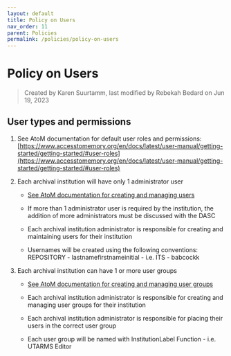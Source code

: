 ```yaml
---
layout: default
title: Policy on Users
nav_order: 11
parent: Policies
permalink: /policies/policy-on-users
---
```


# Policy on Users
> Created by Karen Suurtamm, last modified by Rebekah Bedard on Jun 19, 2023

## User types and permissions
1. See AtoM documentation for default user roles and permissions: [https://www.accesstomemory.org/en/docs/latest/user-manual/getting-started/getting-started/#user-roles](https://www.accesstomemory.org/en/docs/latest/user-manual/getting-started/getting-started/#user-roles)

2. Each archival institution will have only 1 administrator user
   * [See AtoM documentation for creating and managing users](https://www.accesstomemory.org/en/docs/latest/user-manual/administer/manage-user-accounts/)[](https://www.accesstomemory.org/en/docs/latest/user-manual/administer/manage-user-accounts/)

   * If more than 1 administrator user is required by the institution, the addition of more administrators must be discussed with the DASC

   * Each archival institution administrator is responsible for creating and maintaining users for their institution

   * Usernames will be created using the following conventions: REPOSITORY - lastnamefirstnameinitial - i.e. ITS - babcockk

3. Each archival institution can have 1 or more user groups
   * [See AtoM documentation for creating and managing user groups](https://www.accesstomemory.org/en/docs/latest/user-manual/administer/manage-user-accounts/)

   * Each archival institution administrator is responsible for creating and managing user groups for their institution

   * Each archival institution administrator is responsible for placing their users in the correct user group
   
   * Each user group will be named with InstitutionLabel Function - i.e. UTARMS Editor